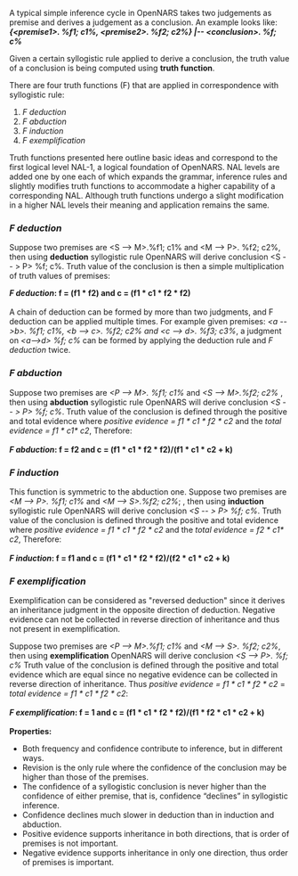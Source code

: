A typical simple inference cycle in OpenNARS takes two judgements as premise and derives a judgement as a conclusion. An example looks like:<br/>
**_{\<premise1\>. %f1; c1%, \<premise2\>. %f2; c2%} |-- \<conclusion\>. %f; c%_**

Given a certain syllogistic rule applied to derive a conclusion, the truth value of a conclusion is being computed using **truth function**.  

There are four truth functions (F) that are applied in correspondence with syllogistic rule:
1. _F deduction_
2. _F abduction_
3. _F induction_
4. _F exemplification_

Truth functions presented here outline basic ideas and correspond to the first logical level NAL-1, a logical foundation of OpenNARS. NAL levels are added one by one each of which expands the grammar, inference rules and slightly modifies truth functions to accommodate a higher capability of a corresponding NAL. Although truth functions undergo a slight modification in a higher NAL levels their meaning and application remains the same. 

### _F deduction_

Suppose two premises are  \<S --> M\>.%f1; c1% and \<M --> P\>. %f2; c2%, then using **deduction** syllogistic rule OpenNARS will derive conclusion  \<S -- > P\> %f; c%. 
Truth value of the conclusion is then a simple multiplication of truth values of premises:<br/>

**_F deduction_: f = (f1 * f2) and c = (f1 * c1 * f2 * f2)**
<br/><br/>
A chain of deduction can be formed by more than two judgments, and F deduction can be applied multiple times. For example given premises: _\<a -->b\>. %f1; c1%,  \<b --> c\>. %f2; c2% and  \<c --> d\>. %f3; c3%_, a judgment on _\<a-->d\> %f; c%_ can be formed by applying the deduction rule and _F deduction_ twice.

### _F abduction_

Suppose two premises are  _\<P --> M\>. %f1; c1%_ and _\<S --> M\>.%f2; c2%_ , then using **abduction** syllogistic rule OpenNARS will derive conclusion _\<S -- > P\> %f; c%_. 
Truth value of the conclusion is defined through the positive and total evidence where _positive evidence = f1 * c1 * f2 * c2_ and the _total evidence = f1 * c1* c2_, Therefore:<br/><br/> 
**_F abduction_: f = f2 and c = (f1 * c1 * f2 * f2)/(f1 * c1 * c2 + k)**
<br/>

### _F induction_

This function is symmetric to the abduction one. Suppose two premises are _\<M --> P\>. %f1; c1%_ and _\<M --> S\>.%f2; c2%_; , then using **induction** syllogistic rule OpenNARS will derive conclusion _\<S -- > P\> %f; c%_. 
Truth value of the conclusion is defined through the positive and total evidence where _positive evidence = f1 * c1 * f2 * c2_ and the _total evidence = f2 * c1* c2_, Therefore:<br/><br/> 
**_F induction_: f = f1 and c = (f1 * c1 * f2 * f2)/(f2 * c1 * c2 + k)**
<br/> 

### _F exemplification_

Exemplification can be considered as "reversed deduction" since it derives an inheritance judgment in the opposite direction of deduction. Negative evidence can not be collected in reverse direction of inheritance and thus not present in exemplification.

Suppose two premises are  _\<P --> M\>.%f1; c1%_ and _\<M --> S\>. %f2; c2%_, then using **exemplification** OpenNARS will derive conclusion _\<S --> P\>. %f; c%_ 
Truth value of the conclusion is defined through the positive and total evidence which are equal since no negative evidence can be collected in reverse direction of inheritance. Thus _positive evidence = f1 * c1 * f2 * c2_ = _total evidence = f1 * c1 * f2 * c2_:<br/><br/> 
**_F exemplification_: f = 1 and c = (f1 * c1 * f2 * f2)/(f1 * f2 * c1 * c2 + k)**
<br/> <br/> 
**Properties:**
* Both frequency and confidence contribute to inference, but in different ways.
* Revision is the only rule where the confidence of the conclusion may be higher than those of the premises.
* The confidence of a syllogistic conclusion is never higher than the confidence of either premise, that is, confidence “declines” in syllogistic inference.
* Confidence declines much slower in deduction than in induction and abduction.
* Positive evidence supports inheritance in both directions, that is order of premises is not important.
* Negative evidence supports inheritance in only one direction, thus order of premises is important.




 